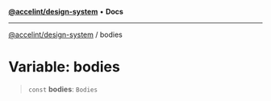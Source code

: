 [**@accelint/design-system**](../README.md) • **Docs**

***

[@accelint/design-system](../README.md) / bodies

# Variable: bodies

> `const` **bodies**: `Bodies`
